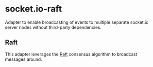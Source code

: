 # socket.io-raft

Adapter to enable broadcasting of events to multiple separate socket.io server nodes without third-party dependencies.

## Raft

This adapter leverages the [Raft](https://ramcloud.stanford.edu/raft.pdf) consensus algorithm to broadcast messages around.
